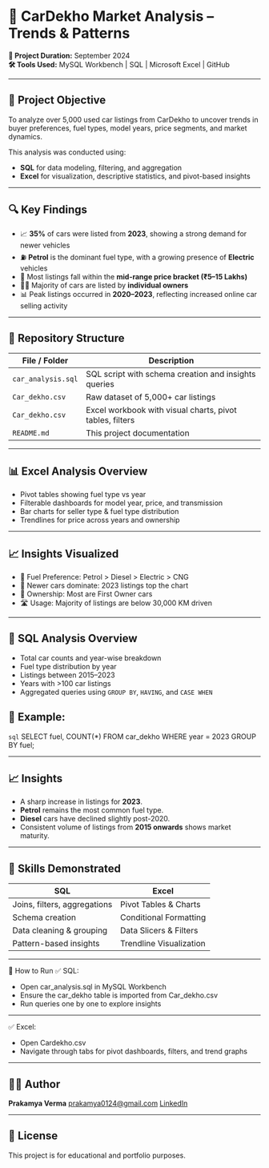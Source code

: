 # 🚗 CarDekho Market Analysis – Trends & Patterns

**📅 Project Duration:** September 2024  
**🛠 Tools Used:** MySQL Workbench | SQL | Microsoft Excel | GitHub  

---

## 📌 Project Objective

To analyze over 5,000 used car listings from CarDekho to uncover trends in buyer preferences, fuel types, model years, price segments, and market dynamics.

This analysis was conducted using:
- **SQL** for data modeling, filtering, and aggregation
- **Excel** for visualization, descriptive statistics, and pivot-based insights

---

## 🔍 Key Findings

- 📈 **35%** of cars were listed from **2023**, showing a strong demand for newer vehicles
- ⛽ **Petrol** is the dominant fuel type, with a growing presence of **Electric** vehicles
- 💸 Most listings fall within the **mid-range price bracket (₹5–15 Lakhs)**
- 🧍‍♂️ Majority of cars are listed by **individual owners**
- 📊 Peak listings occurred in **2020–2023**, reflecting increased online car selling activity

---

## 📂 Repository Structure

| File / Folder         | Description                                                 |
|-----------------------|-------------------------------------------------------------|
| `car_analysis.sql`    | SQL script with schema creation and insights queries        |
| `Car_dekho.csv`       | Raw dataset of 5,000+ car listings                          |
| `Car_dekho.csv`       | Excel workbook with visual charts, pivot tables, filters    |
| `README.md`           | This project documentation                                  |

---

## 📊 Excel Analysis Overview
- Pivot tables showing fuel type vs year
- Filterable dashboards for model year, price, and transmission
- Bar charts for seller type & fuel type distribution
- Trendlines for price across years and ownership

---

## 📈 Insights Visualized
- 🔧 Fuel Preference: Petrol > Diesel > Electric > CNG
- 📅 Newer cars dominate: 2023 listings top the chart
- 🧍 Ownership: Most are First Owner cars
- 🛣️ Usage: Majority of listings are below 30,000 KM driven

---

## 🧾 SQL Analysis Overview

- Total car counts and year-wise breakdown
- Fuel type distribution by year
- Listings between 2015–2023
- Years with >100 car listings
- Aggregated queries using `GROUP BY`, `HAVING`, and `CASE WHEN`

## 📌 Example:
```sql```
SELECT fuel, COUNT(*) 
FROM car_dekho 
WHERE year = 2023 
GROUP BY fuel; 

---


## 📈 Insights

- A sharp increase in listings for **2023**.
- **Petrol** remains the most common fuel type.
- **Diesel** cars have declined slightly post-2020.
- Consistent volume of listings from **2015 onwards** shows market maturity.

---

## 🧠 Skills Demonstrated
| SQL                          | Excel                   |
| ---------------------------- | ----------------------- |
| Joins, filters, aggregations | Pivot Tables & Charts   |
| Schema creation              | Conditional Formatting  |
| Data cleaning & grouping     | Data Slicers & Filters  |
| Pattern-based insights       | Trendline Visualization |

---


📌 How to Run
✅ SQL:
- Open car_analysis.sql in MySQL Workbench
- Ensure the car_dekho table is imported from Car_dekho.csv
- Run queries one by one to explore insights

---

✅ Excel:
- Open Cardekho.csv
- Navigate through tabs for pivot dashboards, filters, and trend graphs

---

## 🧑‍💻 Author

**Prakamya Verma**
prakamya0124@gmail.com
[LinkedIn](https://www.linkedin.com/in/prakamya-verma/)

---

## 📌 License

This project is for educational and portfolio purposes.
